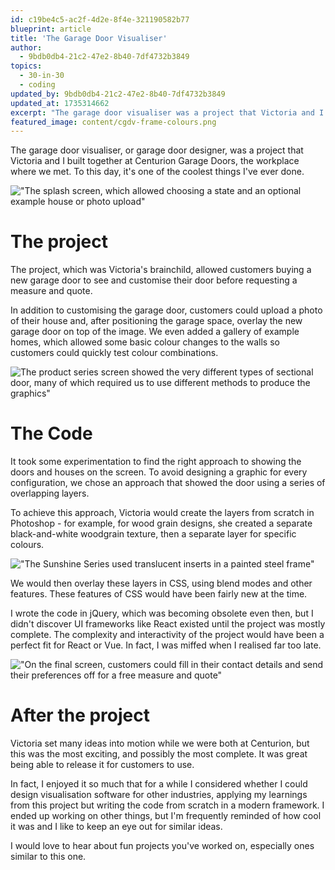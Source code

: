 ```yaml
---
id: c19be4c5-ac2f-4d2e-8f4e-321190582b77
blueprint: article
title: 'The Garage Door Visualiser'
author:
  - 9bdb0db4-21c2-47e2-8b40-7df4732b3849
topics:
  - 30-in-30
  - coding
updated_by: 9bdb0db4-21c2-47e2-8b40-7df4732b3849
updated_at: 1735314662
excerpt: "The garage door visualiser was a project that Victoria and I built together. To this day, it's one of the coolest things I've ever done."
featured_image: content/cgdv-frame-colours.png
---
```

The garage door visualiser, or garage door designer, was a project that Victoria and I built together at Centurion Garage Doors, the workplace where we met. To this day, it's one of the coolest things I've ever done. 

!["The splash screen, which allowed choosing a state and an optional example house or photo upload"](/assets/content/cgdv-start.png "The splash screen, which allowed choosing a state and an optional example house or photo upload")

# The project
The project, which was Victoria's brainchild, allowed customers buying a new garage door to see and customise their door before requesting a measure and quote.

In addition to customising the garage door, customers could upload a photo of their house and, after positioning the garage space, overlay the new garage door on top of the image. We even added a gallery of example homes, which allowed some basic colour changes to the walls so customers could quickly test colour combinations.

![The product series screen showed the very different types of sectional door, many of which required us to use different methods to produce the graphics"](/assets/content/cgdv-product-series.png "The product series screen showed the very different types of sectional or roller door, many of which required us to use different methods to produce the graphics")

# The Code
It took some experimentation to find the right approach to showing the doors and houses on the screen. To avoid designing a graphic for every configuration, we chose an approach that showed the door using a series of overlapping layers.

To achieve this approach, Victoria would create the layers from scratch in Photoshop - for example, for wood grain designs, she created a separate black-and-white woodgrain texture, then a separate layer for specific colours. 

!["The Sunshine Series used translucent inserts in a painted steel frame"](/assets/content/cgdv-door-design-sunshine.png "The Sunshine Series used translucent inserts in a painted steel frame")

We would then overlay these layers in CSS, using blend modes and other features. These features of CSS would have been fairly new at the time.

I wrote the code in jQuery, which was becoming obsolete even then, but I didn't discover UI frameworks like React existed until the project was mostly complete. The complexity and interactivity of the project would have been a perfect fit for React or Vue. In fact, I was miffed when I realised far too late.

!["On the final screen, customers could fill in their contact details and send their preferences off for a free measure and quote"](/assets/content/cgdv-finish.png "On the final screen, customers could fill in their contact details and send their preferences off for a free measure and quote")

# After the project
Victoria set many ideas into motion while we were both at Centurion, but this was the most exciting, and possibly the most complete. It was great being able to release it for customers to use. 

In fact, I enjoyed it so much that for a while I considered whether I could design visualisation software for other industries, applying my learnings from this project but writing the code from scratch in a modern framework. I ended up working on other things, but I'm frequently reminded of how cool it was and I like to keep an eye out for similar ideas.

I would love to hear about fun projects you've worked on, especially ones similar to this one.